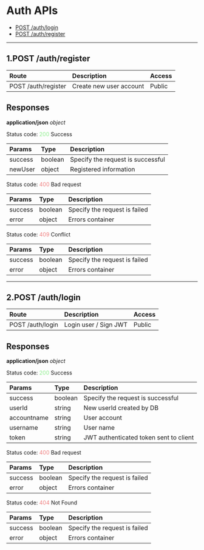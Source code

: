 # Auth APIs
- [POST /auth/login](#auth-post-login)
- [POST /auth/register](#auth-post-register)
___
## 1.POST /auth/register
<a name="auth-post-register" hidden></a>

| Route                | Description                        | Access      |
|:---------------------|:-----------------------------------|:------------|
| POST /auth/register  | Create new user account            | Public      | 
      

## Responses
**application/json** *object*

Status code: <span style="color: lightgreen">200</span> Success

| Params                | Type              | Description                               |
|:----------------------|:------------------|:------------------------------------------|
| success               | boolean           | Specify the request is successful         |
| newUser               | object            | Registered information                    |
             
Status code: <span style="color: lightcoral">400</span> Bad request

| Params                | Type              | Description                               |
|:----------------------|:------------------|:------------------------------------------|
| success               | boolean           | Specify the request is failed             |
| error                 | object            | Errors container                          |             

Status code: <span style="color: lightcoral">409</span> Conflict

| Params                | Type              | Description                               |
|:----------------------|:------------------|:------------------------------------------|
| success               | boolean           | Specify the request is failed             |
| error                 | object            | Errors container                          |            

___
## 2.POST /auth/login

<a name="auth-post-login" hidden></a>

| Route             | Description                        | Access      |
|:------------------|:-----------------------------------|:------------|
| POST /auth/login  | Login user / Sign JWT              | Public      | 

## Responses
**application/json** *object*

Status code: <span style="color: lightgreen">200</span> Success

| Params                | Type              | Description                               |
|:----------------------|:------------------|:------------------------------------------|
| success               | boolean           | Specify the request is successful         |
| userId                | string            | New userId created by DB                  |
| accountname           | string            | User account                              |
| username              | string            | User name                                 |
| token                 | string            | JWT authenticated token sent to client    |                         
Status code: <span style="color: lightcoral">400</span> Bad request

| Params                | Type              | Description                               |
|:----------------------|:------------------|:------------------------------------------|
| success               | boolean           | Specify the request is failed             |
| error                 | object            | Errors container                          |  

Status code: <span style="color: lightcoral">404</span> Not Found

| Params                | Type              | Description                               |
|:----------------------|:------------------|:------------------------------------------|
| success               | boolean           | Specify the request is failed             |
| error                 | object            | Errors container                          |            
